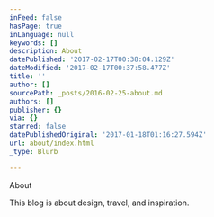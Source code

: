 ```yaml
---
inFeed: false
hasPage: true
inLanguage: null
keywords: []
description: About
datePublished: '2017-02-17T00:38:04.129Z'
dateModified: '2017-02-17T00:37:58.477Z'
title: ''
author: []
sourcePath: _posts/2016-02-25-about.md
authors: []
publisher: {}
via: {}
starred: false
datePublishedOriginal: '2017-01-18T01:16:27.594Z'
url: about/index.html
_type: Blurb

---
```

About

This blog is about design, travel, and inspiration.